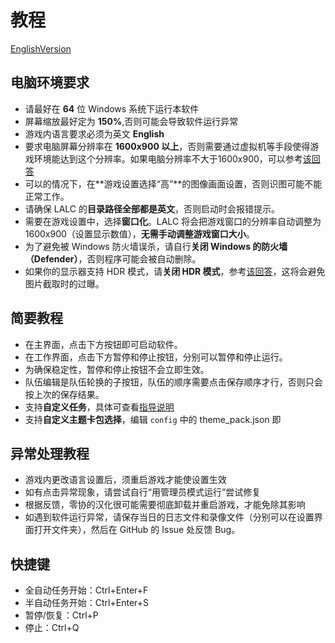 # 教程
[EnglishVersion](manual_en.md)
## 电脑环境要求
- 请最好在 **64** 位 Windows 系统下运行本软件
- 屏幕缩放最好定为 **150%**,否则可能会导致软件运行异常
- 游戏内语言要求必须为英文 **English**
- 要求电脑屏幕分辨率在 **1600x900 以上**，否则需要通过虚拟机等手段使得游戏环境能达到这个分辨率。如果电脑分辨率不大于1600x900，可以参考[该回答](https://github.com/HSLix/LixAssistantLimbusCompany/issues/126#issuecomment-2799048129)
- 可以的情况下，在**游戏设置选择“高”**的图像画面设置，否则识图可能不能正常工作。
- 请确保 LALC 的**目录路径全部都是英文**，否则启动时会报错提示。
- 需要在游戏设置中，选择**窗口化**。LALC 将会把游戏窗口的分辨率自动调整为 1600x900（设置显示数值），**无需手动调整游戏窗口大小**。
- 为了避免被 Windows 防火墙误杀，请自行**关闭 Windows 的防火墙（Defender）**，否则程序可能会被自动删除。
- 如果你的显示器支持 HDR 模式，请**关闭 HDR 模式**，参考[该回答](https://github.com/HSLix/LixAssistantLimbusCompany/issues/189#issuecomment-2992538140)，这将会避免图片截取时的过曝。
## 简要教程
- 在主界面，点击下方按钮即可启动软件。
- 在工作界面，点击下方暂停和停止按钮，分别可以暂停和停止运行。
- 为确保稳定性，暂停和停止按钮不会立即生效。
- 队伍编辑是队伍轮换的子按钮，队伍的顺序需要点击保存顺序才行，否则只会按上次的保存结果。
- 支持**自定义任务**，具体可查看[指导说明](json_guide_cn.md)
- 支持**自定义主题卡包选择**，编辑 `config` 中的 theme_pack.json 即
## 异常处理教程
- 游戏内更改语言设置后，须重启游戏才能使设置生效
- 如有点击异常现象，请尝试自行“用管理员模式运行”尝试修复
- 根据反馈，零协的汉化很可能需要彻底卸载并重启游戏，才能免除其影响
- 如遇到软件运行异常，请保存当日的日志文件和录像文件（分别可以在设置界面打开文件夹），然后在 GitHub 的 Issue 处反馈 Bug。
## 快捷键
- 全自动任务开始：Ctrl+Enter+F
- 半自动任务开始：Ctrl+Enter+S
- 暂停/恢复：Ctrl+P
- 停止：Ctrl+Q